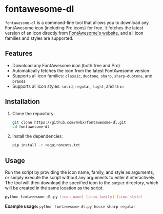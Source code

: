 # fontawesome-dl

`fontawesome-dl` is a command-line tool that allows you to download any FontAwesome icon (including Pro icons) for free. It fetches the latest version of an icon directly from [FontAwesome's website](https://fontawesome.com/search), and all icon families and styles are supported.

## Features

- Download any FontAwesome icon (both free and Pro)
- Automatically fetches the icon from the latest FontAwesome version
- Supports all icon families: `classic`, `duotone`, `sharp`, `sharp-duotone`, and `brands`
- Supports all icon styles: `solid`, `regular`, `light`, and `thin`

## Installation

1. Clone the repository:

    ```bash
    git clone https://github.com/mvbx/fontawesome-dl.git
    cd fontawesome-dl
    ```

2. Install the dependencies:

    ```bash
    pip install -r requirements.txt
    ```

## Usage

Run the script by providing the icon name, family, and style as arguments, or simply execute the script without any arguments to enter it interactively. The tool will then download the specified icon to the `output` directory, which will be created in the same location as the script.

```bash
python fontawesome-dl.py [icon_name] [icon_family] [icon_style]
```

**Example usage:** `python fontawesome-dl.py house sharp regular`